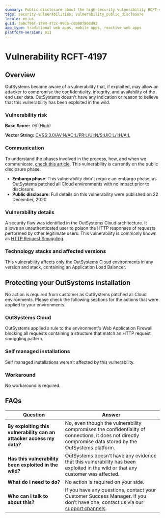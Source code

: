 ```yaml
---
summary: Public disclosure about the high security vulnerability RCFT-4197
tags: security-vulnerabilities; vulnerability_public_disclosure
locale: en-us
guid: 3a0cf96f-1784-472c-99db-c0b80f808d92
app_type: traditional web apps, mobile apps, reactive web apps
platform-version: o11
---
```


# Vulnerability RCFT-4197

## Overview 

OutSystems became aware of a vulnerability that, if exploited, may allow an attacker to compromise the confidentiality, integrity, and availability of the end user data.
OutSystems doesn't have any indication or reason to believe that this vulnerability has been exploited in the wild.

### Vulnerability risk

**Base Score:** 7.6 (High)

**Vector String:** [CVSS:3.0/AV:N/AC:L/PR:L/UI:N/S:U/C:L/I:H/A:L](https://www.first.org/cvss/calculator/3.0#CVSS:3.0/AV:N/AC:L/PR:L/UI:N/S:U/C:L/I:H/A:L)

### Communication

To understand the phases involved in the process, how, and when we communicate, [check this article](https://success.outsystems.com/Support/Security/Vulnerabilities). This vulnerability is currently on the public disclosure phase.

   * **Embargo phase**: This vulnerability didn't require an embargo phase, as OutSystems patched all Cloud  environments with no impact prior to disclosure.
   * **Public disclosure**: Full details on this vulnerability were published on 22 December, 2020.

### Vulnerability details

A security flaw was identified in the OutSystems Cloud architecture. It allows an unauthenticated user to poison the HTTP responses of requests performed by other legitimate users. This vulnerability is commonly known as [HTTP Request Smuggling](https://portswigger.net/web-security/request-smuggling).

### Technology stacks and affected versions

This vulnerability affects only the OutSystems Cloud environments in any version and stack, containing an Application Load Balancer.

## Protecting your OutSystems installation

No action is required from customer as OutSystems patched all Cloud environments. Please check the following sections for the actions that were applied to your environments.

### OutSystems Cloud

OutSystems applied a rule to the environment's Web Application Firewall blocking all requests containing a structure that match an HTTP request smuggling pattern.

### Self managed installations

Self managed installations weren't affected by this vulnerability.

### Workaround

No workaround is required.

## FAQs

| Question | Answer |
|---|---|
| **By exploiting this vulnerability can an attacker access my data?** | No, even though the vulnerability compromises the confidentiality of connections, it does not directly compromise data stored by the OutSystems platform.
| **Has this vulnerability been exploited in the wild?** | OutSystems doesn't have any evidence that this vulnerability has been exploited in the wild or that any customer was affected. |
| **What do I need to do?** | No action is required on your side. |
| **Who can I talk to about this?** | If you have any questions, contact your Customer Success Manager. If you don’t have one, contact us via our [support channels](https://www.outsystems.com/legal/success/contact-outsystems-technical-support/). |
